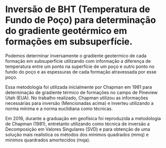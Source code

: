# Inversão de BHT (Temperatura de Fundo de Poço) para determinação do gradiente geotérmico em formações em subsuperfície.

Podemos determinar inversamente o gradiente geotermico de cada formação em subsuperfície utilizando com informação a diferença de temperatura entre um ponto na superfície de um poço e outro ponto no fundo do poço e as espessuras de cada formação atravessada por esse poço.

Essa metodologia foi utilizada inicialmente por Chapman em 1981 para determinação de gradiente térmico de formações no campo de Pineview Utah (EUA). No trabalho realizado, Chapman utilizou as informações necessárias para inversão (Mencionadas acima) e inverteu utilizando a norma mínima e a norma euclidiana como técnicas. 

Em 2016, durante a graduação em geofísica foi reproduzida a metodologia de Chapman (1981), entretanto utilizando como técnica de inversão a Decomposição em Valores Singulares (SVD) e para obtenção de uma solução mais realística os métodos dos mínimos quadrados (mmq) e mínimos quardrados amortecidos (mqa).


